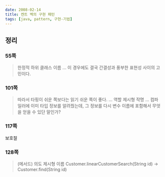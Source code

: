 ```yaml
---
date: 2008-02-14
title: 켄트 벡의 구현 패턴
tags: [java, pattern, 구현-기법]
---
```


## 정리
### 55쪽
> 한정적 하위 클래스 이름
> ... 이 경우에도 결국 간결성과 풍부한 표현성 사이의 고민이다.

### 101쪽
> 따라서 타핑이 쉬운 쪽보다는 읽기 쉬운 쪽이 좋다.
> ...
> 역할 제시형 작명
> ...
> 컴파일러에 이미 타입 정보를 알려줬는데, 그 정보를 다시 변수 이름에 포함해서 무엇을 얻을 수 있단 말인가?

### 117쪽
보호절

### 128쪽
> (메서드) 의도 제시형 이름
> Customer.linearCustomerSearch(String id) -> Customer.find(String id)

